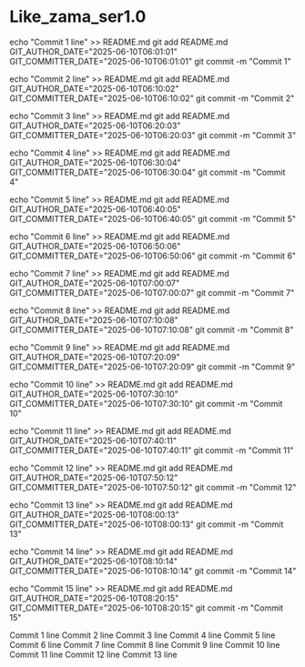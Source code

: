 # Like_zama_ser1.0
echo "Commit 1 line" >> README.md
git add README.md
GIT_AUTHOR_DATE="2025-06-10T06:01:01" GIT_COMMITTER_DATE="2025-06-10T06:01:01" git commit -m "Commit 1"

echo "Commit 2 line" >> README.md
git add README.md
GIT_AUTHOR_DATE="2025-06-10T06:10:02" GIT_COMMITTER_DATE="2025-06-10T06:10:02" git commit -m "Commit 2"

echo "Commit 3 line" >> README.md
git add README.md
GIT_AUTHOR_DATE="2025-06-10T06:20:03" GIT_COMMITTER_DATE="2025-06-10T06:20:03" git commit -m "Commit 3"

echo "Commit 4 line" >> README.md
git add README.md
GIT_AUTHOR_DATE="2025-06-10T06:30:04" GIT_COMMITTER_DATE="2025-06-10T06:30:04" git commit -m "Commit 4"

echo "Commit 5 line" >> README.md
git add README.md
GIT_AUTHOR_DATE="2025-06-10T06:40:05" GIT_COMMITTER_DATE="2025-06-10T06:40:05" git commit -m "Commit 5"

echo "Commit 6 line" >> README.md
git add README.md
GIT_AUTHOR_DATE="2025-06-10T06:50:06" GIT_COMMITTER_DATE="2025-06-10T06:50:06" git commit -m "Commit 6"

echo "Commit 7 line" >> README.md
git add README.md
GIT_AUTHOR_DATE="2025-06-10T07:00:07" GIT_COMMITTER_DATE="2025-06-10T07:00:07" git commit -m "Commit 7"

echo "Commit 8 line" >> README.md
git add README.md
GIT_AUTHOR_DATE="2025-06-10T07:10:08" GIT_COMMITTER_DATE="2025-06-10T07:10:08" git commit -m "Commit 8"

echo "Commit 9 line" >> README.md
git add README.md
GIT_AUTHOR_DATE="2025-06-10T07:20:09" GIT_COMMITTER_DATE="2025-06-10T07:20:09" git commit -m "Commit 9"

echo "Commit 10 line" >> README.md
git add README.md
GIT_AUTHOR_DATE="2025-06-10T07:30:10" GIT_COMMITTER_DATE="2025-06-10T07:30:10" git commit -m "Commit 10"

echo "Commit 11 line" >> README.md
git add README.md
GIT_AUTHOR_DATE="2025-06-10T07:40:11" GIT_COMMITTER_DATE="2025-06-10T07:40:11" git commit -m "Commit 11"

echo "Commit 12 line" >> README.md
git add README.md
GIT_AUTHOR_DATE="2025-06-10T07:50:12" GIT_COMMITTER_DATE="2025-06-10T07:50:12" git commit -m "Commit 12"

echo "Commit 13 line" >> README.md
git add README.md
GIT_AUTHOR_DATE="2025-06-10T08:00:13" GIT_COMMITTER_DATE="2025-06-10T08:00:13" git commit -m "Commit 13"

echo "Commit 14 line" >> README.md
git add README.md
GIT_AUTHOR_DATE="2025-06-10T08:10:14" GIT_COMMITTER_DATE="2025-06-10T08:10:14" git commit -m "Commit 14"

echo "Commit 15 line" >> README.md
git add README.md
GIT_AUTHOR_DATE="2025-06-10T08:20:15" GIT_COMMITTER_DATE="2025-06-10T08:20:15" git commit -m "Commit 15"

Commit 1 line
Commit 2 line
Commit 3 line
Commit 4 line
Commit 5 line
Commit 6 line
Commit 7 line
Commit 8 line
Commit 9 line
Commit 10 line
Commit 11 line
Commit 12 line
Commit 13 line
